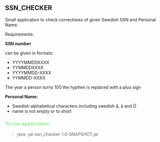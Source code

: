 ## SSN_CHECKER

Small application to check correctness of given 
Swedish SSN and Personal Name. 

Requirements: 

**SSN number** 

can be given in formats: 
- YYYYMMDDXXXX
- YYMMDDXXXX
- YYYYMMDD-XXXX
- YYMMDD-XXXX

The year a person turns 100 the hyphen is replaced with a plus sign

**Personal Name:**
- Swedish alphabetical characters including swedish å, ä and Ö
- name is not empty or to short

<span style="color:lightgreen">

### To run application:
> java -jar ssn_checker-1.0-SNAPSHOT.jar

</span>

